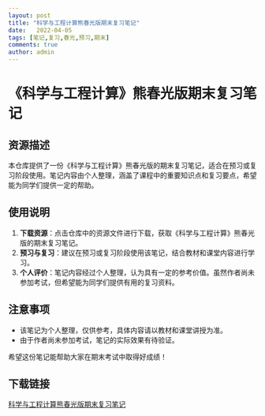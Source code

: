 ```yaml
---
layout: post
title: "科学与工程计算熊春光版期末复习笔记"
date:   2022-04-05
tags: [笔记,复习,春光,预习,期末]
comments: true
author: admin
---
```

# 《科学与工程计算》熊春光版期末复习笔记

## 资源描述

本仓库提供了一份《科学与工程计算》熊春光版的期末复习笔记，适合在预习或复习阶段使用。笔记内容由个人整理，涵盖了课程中的重要知识点和复习要点，希望能为同学们提供一定的帮助。

## 使用说明

1. **下载资源**：点击仓库中的资源文件进行下载，获取《科学与工程计算》熊春光版的期末复习笔记。
2. **预习与复习**：建议在预习或复习阶段使用该笔记，结合教材和课堂内容进行学习。
3. **个人评价**：笔记内容经过个人整理，认为具有一定的参考价值。虽然作者尚未参加考试，但希望能为同学们提供有用的复习资料。

## 注意事项

- 该笔记为个人整理，仅供参考，具体内容请以教材和课堂讲授为准。
- 由于作者尚未参加考试，笔记的实际效果有待验证。

希望这份笔记能帮助大家在期末考试中取得好成绩！

## 下载链接

[科学与工程计算熊春光版期末复习笔记](https://pan.quark.cn/s/cd2cffd87c41)